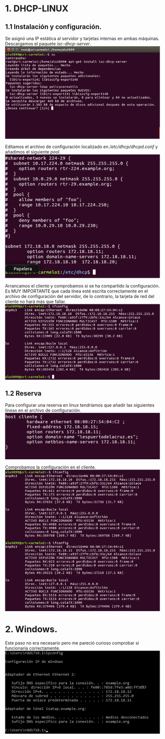 # 1. DHCP-LINUX
## 1.1 Instalación y configuración.
Se asignó una IP estática al servidor y tarjetas internas en ambas máquinas.
Descargamos el paquete *isc-dhcp-server*.
![img](./img/001.png)  

Editamos el archivo de configuración localizado en */etc/dhcp/dhcpd.conf* y añadimos el siguiente *pool*.
![img](./img/002.png)  

Arrancamos el cliente y comprobamos si se ha compartido la configuración. Es MUY IMPORTANTE que cada línea esté escrita correctamente en el archivo de configuración del servidor, de lo contrario, la tarjeta de red del cliente no hará más que fallar.  
![img](./img/003.png)  

## 1.2 Reserva
Para configurar una reserva en linux tendríamos que añadir las siguientes líneas en el archivo de configuración.
![img](./img/004.png)  

Comprobamos la configuración en el cliente.
![img](./img/005.png)  

# 2. Windows.
Este paso no era necesario pero me pareció curioso comprobar si funcionaría correctamente.
![img](./img/006.png)
